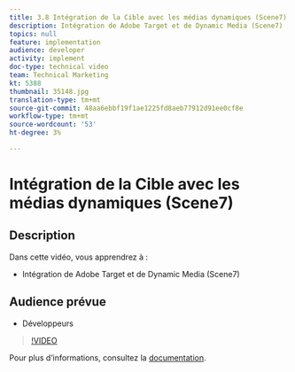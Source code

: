 ```yaml
---
title: 3.8 Intégration de la Cible avec les médias dynamiques (Scene7)
description: Intégration de Adobe Target et de Dynamic Media (Scene7)
topics: null
feature: implementation
audience: developer
activity: implement
doc-type: technical video
team: Technical Marketing
kt: 5388
thumbnail: 35148.jpg
translation-type: tm+mt
source-git-commit: 48aa6ebbf19f1ae1225fd8aeb77912d91ee0cf8e
workflow-type: tm+mt
source-wordcount: '53'
ht-degree: 3%

---
```



# Intégration de la Cible avec les médias dynamiques (Scene7)

## Description

Dans cette vidéo, vous apprendrez à :

* Intégration de Adobe Target et de Dynamic Media (Scene7)

## Audience prévue

* Développeurs

>[!VIDEO](https://video.tv.adobe.com/v/35148/?quality=12)

Pour plus d’informations, consultez la [documentation](https://docs.adobe.com/content/help/en/target/using/administer/scene7-settings.html).
